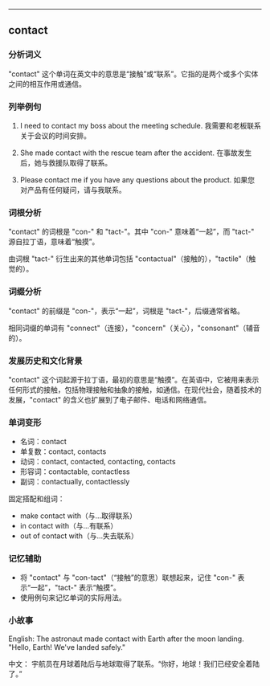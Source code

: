 
---------------
## contact
### 分析词义
"contact" 这个单词在英文中的意思是“接触”或“联系”。它指的是两个或多个实体之间的相互作用或通信。

### 列举例句
1. I need to contact my boss about the meeting schedule.
   我需要和老板联系关于会议的时间安排。

2. She made contact with the rescue team after the accident.
   在事故发生后，她与救援队取得了联系。

3. Please contact me if you have any questions about the product.
   如果您对产品有任何疑问，请与我联系。

### 词根分析
"contact" 的词根是 "con-" 和 "tact-"。其中 "con-" 意味着“一起”，而 "tact-" 源自拉丁语，意味着“触摸”。

由词根 "tact-" 衍生出来的其他单词包括 "contactual"（接触的），"tactile"（触觉的）。

### 词缀分析
"contact" 的前缀是 "con-"，表示“一起”，词根是 "tact-"，后缀通常省略。

相同词缀的单词有 "connect"（连接），"concern"（关心），"consonant"（辅音的）。

### 发展历史和文化背景
"contact" 这个词起源于拉丁语，最初的意思是“触摸”。在英语中，它被用来表示任何形式的接触，包括物理接触和抽象的接触，如通信。在现代社会，随着技术的发展，"contact" 的含义也扩展到了电子邮件、电话和网络通信。

### 单词变形
- 名词：contact
- 单复数：contact, contacts
- 动词：contact, contacted, contacting, contacts
- 形容词：contactable, contactless
- 副词：contactually, contactlessly

固定搭配和组词：
- make contact with（与...取得联系）
- in contact with（与...有联系）
- out of contact with（与...失去联系）

### 记忆辅助
- 将 "contact" 与 "con-tact"（“接触”的意思）联想起来，记住 "con-" 表示“一起”，"tact-" 表示“触摸”。
- 使用例句来记忆单词的实际用法。

### 小故事
English:
The astronaut made contact with Earth after the moon landing. "Hello, Earth! We've landed safely."

中文：
宇航员在月球着陆后与地球取得了联系。“你好，地球！我们已经安全着陆了。”

